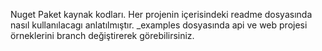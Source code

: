 Nuget Paket kaynak kodları.
Her projenin içerisindeki readme dosyasında nasıl kullanılacagı anlatılmıştır.
_examples dosyasında api ve web projesi örneklerini branch değiştirerek görebilirsiniz.

